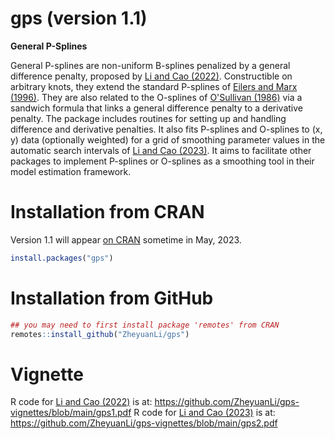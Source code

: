 # gps (version 1.1)

**General P-Splines**

General P-splines are non-uniform B-splines penalized by a general difference penalty, proposed by [Li and Cao (2022)](https://arxiv.org/abs/2201.06808). Constructible on arbitrary knots, they extend the standard P-splines of [Eilers and Marx (1996)](https://doi.org/10.1214/ss/1038425655). They are also related to the O-splines of [O'Sullivan (1986)](https://doi.org/10.1214/ss/1177013525) via a sandwich formula that links a general difference penalty to a derivative penalty. The package includes routines for setting up and handling difference and derivative penalties. It also fits P-splines and O-splines to (x, y) data (optionally weighted) for a grid of smoothing parameter values in the automatic search intervals of [Li and Cao (2023)](https://doi.org/10.1007/s11222-022-10178-z). It aims to facilitate other packages to implement P-splines or O-splines as a smoothing tool in their model estimation framework.

# Installation from CRAN

Version 1.1 will appear [on CRAN](https://CRAN.R-project.org/package=gps) sometime in May, 2023.

```r
install.packages("gps")
```

# Installation from GitHub

```r
## you may need to first install package 'remotes' from CRAN
remotes::install_github("ZheyuanLi/gps")
```

# Vignette

R code for [Li and Cao (2022)](https://arxiv.org/abs/2201.06808) is at: https://github.com/ZheyuanLi/gps-vignettes/blob/main/gps1.pdf
R code for [Li and Cao (2023)](https://doi.org/10.1007/s11222-022-10178-z) is at: https://github.com/ZheyuanLi/gps-vignettes/blob/main/gps2.pdf
